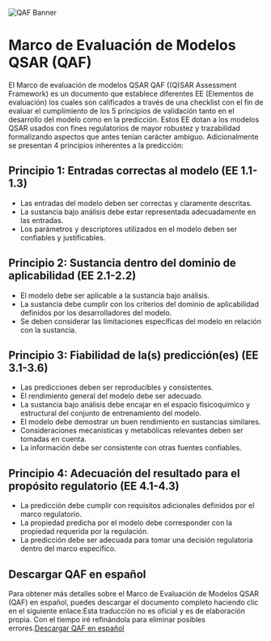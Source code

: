 ![QAF Banner](https://www.quantenqsar.com.mx/uploads/1/4/3/6/143692235/published/untitled-design-2-1.png?1667250801)

# Marco de Evaluación de Modelos QSAR (QAF)

El Marco de evaluación de modelos QSAR QAF ((Q)SAR Assessment Framework) es un documento que establece diferentes EE (Elementos de evaluación) los cuales son calificados a través de una checklist con el fin de evaluar el cumplimiento de los 5 principios de validación tanto en el desarrollo del modelo como en la predicción. Estos EE dotan a los modelos QSAR usados con fines regulatorios de mayor robustez y trazabilidad formalizando aspectos que antes tenían carácter ambiguo. Adicionalmente se presentan 4 principios inherentes a la predicción:

## Principio 1: Entradas correctas al modelo (EE 1.1-1.3)
- Las entradas del modelo deben ser correctas y claramente descritas.
- La sustancia bajo análisis debe estar representada adecuadamente en las entradas.
- Los parámetros y descriptores utilizados en el modelo deben ser confiables y justificables.

## Principio 2: Sustancia dentro del dominio de aplicabilidad (EE 2.1-2.2)
- El modelo debe ser aplicable a la sustancia bajo análisis.
- La sustancia debe cumplir con los criterios del dominio de aplicabilidad definidos por los desarrolladores del modelo.
- Se deben considerar las limitaciones específicas del modelo en relación con la sustancia.

## Principio 3: Fiabilidad de la(s) predicción(es) (EE 3.1-3.6)
- Las predicciones deben ser reproducibles y consistentes.
- El rendimiento general del modelo debe ser adecuado.
- La sustancia bajo análisis debe encajar en el espacio fisicoquímico y estructural del conjunto de entrenamiento del modelo.
- El modelo debe demostrar un buen rendimiento en sustancias similares.
- Consideraciones mecanísticas y metabólicas relevantes deben ser tomadas en cuenta.
- La información debe ser consistente con otras fuentes confiables.

## Principio 4: Adecuación del resultado para el propósito regulatorio (EE 4.1-4.3)
- La predicción debe cumplir con requisitos adicionales definidos por el marco regulatorio.
- La propiedad predicha por el modelo debe corresponder con la propiedad requerida por la regulación.
- La predicción debe ser adecuada para tomar una decisión regulatoria dentro del marco específico.

## Descargar QAF en español
Para obtener más detalles sobre el Marco de Evaluación de Modelos QSAR (QAF) en español, puedes descargar el documento completo haciendo clic en el siguiente enlace:Esta traducción no es oficial y es de elaboración propia. Con el tiempo iré refinándola para eliminar posibles errores.[Descargar QAF en español](https://github.com/josueacuna/qaf_qsar/blob/main/OCDE-QSAR.pdf)
